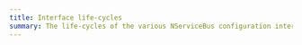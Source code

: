```yaml
---
title: Interface life-cycles
summary: The life-cycles of the various NServiceBus configuration interfaces 
---
```

